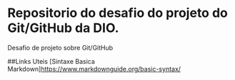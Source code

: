 # Repositorio do desafio do projeto do Git/GitHub da DIO.
Desafio de projeto sobre Git/GitHub

##Links Uteis
[Sintaxe Basica Markdown]https://www.markdownguide.org/basic-syntax/
